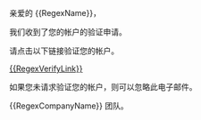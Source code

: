 亲爱的 {{RegexName}}，

我们收到了您的帐户的验证申请。

请点击以下链接验证您的帐户。

<a href="{{RegexVerifyLink}}">{{RegexVerifyLink}}</a>

如果您未请求验证您的帐户，则可以忽略此电子邮件。

{{RegexCompanyName}} 团队。
